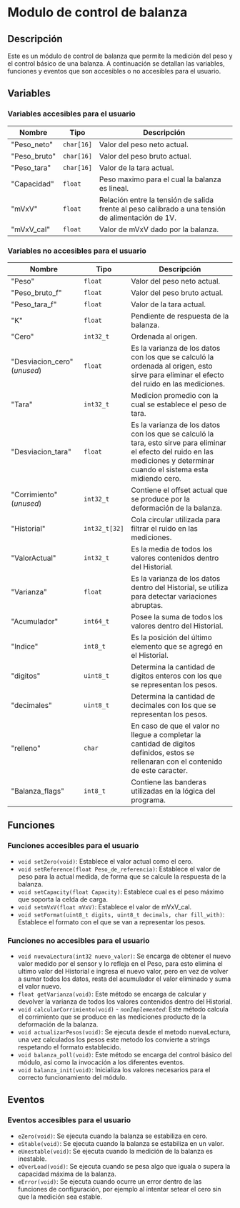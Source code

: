 # Modulo de control de balanza

## Descripción
Este es un módulo de control de balanza que permite la medición del peso y el control básico de una balanza. A continuación se detallan las variables, funciones y eventos que son accesibles o no accesibles para el usuario.

## Variables

### Variables accesibles para el usuario

Nombre | Tipo | Descripción
-------|------|-------------
"Peso_neto" | `char[16]` | Valor del peso neto actual.
"Peso_bruto" | `char[16]` | Valor del peso bruto actual.
"Peso_tara" | `char[16]` | Valor de la tara actual.
"Capacidad" | `float` | Peso maximo para el cual la balanza es lineal.
"mVxV" | `float` | Relación entre la tensión de salida frente al peso calibrado a una tensión de alimentación de 1V.
"mVxV_cal" | `float` | Valor de mVxV dado por la balanza.

### Variables no accesibles para el usuario

Nombre | Tipo | Descripción
-------|------|-------------
"Peso" | `float` | Valor del peso neto actual.
"Peso_bruto_f" | `float` | Valor del peso bruto actual.
"Peso_tara_f" | `float` | Valor de la tara actual.
"K" | `float` | Pendiente de respuesta de la balanza.
"Cero" | `int32_t` | Ordenada al origen.
"Desviacion_cero" (*unused*) | `float` | Es la varianza de los datos con los que se calculó la ordenada al origen, esto sirve para eliminar el efecto del ruido en las mediciones.
"Tara" | `int32_t` | Medicion promedio con la cual se establece el peso de tara.
"Desviacion_tara" | `float` | Es la varianza de los datos con los que se calculó la tara, esto sirve para eliminar el efecto del ruido en las mediciones y determinar cuando el sistema esta midiendo cero.
"Corrimiento" (*unused*) | `int32_t` | Contiene el offset actual que se produce por la deformación de la balanza.
"Historial" | `int32_t[32]` | Cola circular utilizada para filtrar el ruido en las mediciones. 
"ValorActual" | `int32_t` | Es la media de todos los valores contenidos dentro del Historial.
"Varianza" | `float` | Es la varianza de los datos dentro del Historial, se utiliza para detectar variaciones abruptas.
"Acumulador" | `int64_t` | Posee la suma de todos los valores dentro del Historial.
"Indice" | `int8_t` | Es la posición del último elemento que se agregó en el Historial.
"digitos" | `uint8_t` | Determina la cantidad de digitos enteros con los que se representan los pesos.
"decimales" | `uint8_t` | Determina la cantidad de decimales con los que se representan los pesos.
"relleno" | `char` | En caso de que el valor no llegue a completar la cantidad de digitos definidos, estos se rellenaran con el contenido de este caracter.
"Balanza_flags" | `int8_t` | Contiene las banderas utilizadas en la lógica del programa.

## Funciones

### Funciones accesibles para el usuario

- `void setZero(void)`: Establece el valor actual como el cero.
- `void setReference(float Peso_de_referencia)`: Establece el valor de peso para la actual medida, de forma que se calcule la respuesta de la balanza.
- `void setCapacity(float Capacity)`: Establece cual es el peso máximo que soporta la celda de carga.
- `void setmVxV(float mVxV)`: Establece el valor de mVxV_cal.
- `void setFormat(uint8_t digits, uint8_t decimals, char fill_with)`: Establece el formato con el que se van a representar los pesos.
  
### Funciones no accesibles para el usuario
 
- `void nuevaLectura(int32 nuevo_valor)`: Se encarga de obtener el nuevo valor medido por el sensor y lo refleja en el Peso, para esto elimina el ultimo valor del Historial e ingresa el nuevo valor, pero en vez de volver a sumar todos los datos, resta del acumulador el valor eliminado y suma el valor nuevo.
- `float getVarianza(void)`: Este método se encarga de calcular y devolver la varianza de todos los valores contenidos dentro del Historial.
- `void calcularCorrimiento(void)` - *`nonImplemented`*: Este método calcula el corrimiento que se produce en las mediciones producto de la deformación de la balanza.
- `void actualizarPesos(void)`: Se ejecuta desde el metodo nuevaLectura, una vez calculados los pesos este metodo los convierte a strings respetando el formato establecido.
- `void balanza_poll(void)`: Este método se encarga del control básico del módulo, así como la invocación a los diferentes eventos.
- `void balanza_init(void)`: Inicializa los valores necesarios para el correcto funcionamiento del módulo.

## Eventos

### Eventos accesibles para el usuario

- `eZero(void)`: Se ejecuta cuando la balanza se estabiliza en cero.
- `eStable(void)`: Se ejecuta cuando la balanza se estabiliza en un valor.
- `eUnestable(void)`: Se ejecuta cuando la medición de la balanza es inestable.
- `eOverLoad(void)`: Se ejecuta cuando se pesa algo que iguala o supera la capacidad máxima de la balanza.
- `eError(void)`: Se ejecuta cuando ocurre un error dentro de las funciones de configuración, por ejemplo al intentar setear el cero sin que la medición sea estable.
